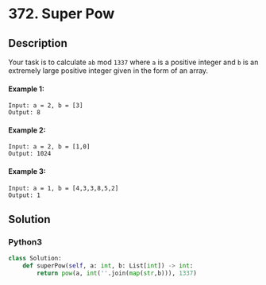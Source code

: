 # 372. Super Pow

## Description
Your task is to calculate `ab` mod `1337` where `a` is a positive integer and `b` is an extremely large positive integer given in the form of an array.

#### Example 1:
```
Input: a = 2, b = [3]
Output: 8
```

#### Example 2:
```
Input: a = 2, b = [1,0]
Output: 1024
```

#### Example 3:
```
Input: a = 1, b = [4,3,3,8,5,2]
Output: 1
```


## Solution

### Python3
```python
class Solution:
    def superPow(self, a: int, b: List[int]) -> int:
        return pow(a, int(''.join(map(str,b))), 1337)
```